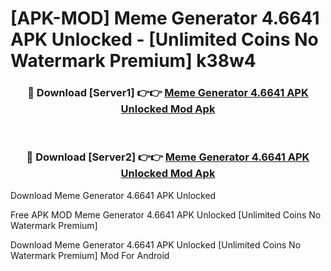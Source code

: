 # [APK-MOD] Meme Generator 4.6641 APK Unlocked - [Unlimited Coins No Watermark Premium] k38w4



<div align="center">
<h3>🔴 Download [Server1] 👉👉 <a href="https://momento.my/?title=Meme_Generator_4.6641_APK_Unlocked">Meme Generator 4.6641 APK Unlocked Mod Apk</a></h3><br>

<h3>🔴 Download [Server2] 👉👉 <a href="https://momento.my/?title=Meme_Generator_4.6641_APK_Unlocked">Meme Generator 4.6641 APK Unlocked Mod Apk</a></h3>
</div>



Download Meme Generator 4.6641 APK Unlocked 

Free APK MOD Meme Generator 4.6641 APK Unlocked [Unlimited Coins No Watermark Premium]

Download Meme Generator 4.6641 APK Unlocked [Unlimited Coins No Watermark Premium] Mod For Android
